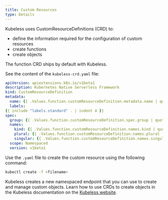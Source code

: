 ```yaml
---
title: Custom Resources
type: Details
---
```


Kubeless uses CustomResourceDefinitions (CRD) to:

* define the information required for the configuration of custom resources
* create functions
* create objects

The function CRD ships by default with Kubeless.

See the content of the `kubeless-crd.yaml` file:

``` yaml
apiVersion: apiextensions.k8s.io/v1beta1
description: Kubernetes Native Serverless Framework
kind: CustomResourceDefinition
metadata:
  name: {{ .Values.function.customResourceDefinition.metadata.name | quote }}
  labels:
{{ include "labels.standard" . | indent 4 }}
spec:
  group: {{ .Values.function.customResourceDefinition.spec.group | quote }}
  names:
    kind: {{ .Values.function.customResourceDefinition.names.kind | quote }}
    plural: {{ .Values.function.customResourceDefinition.names.plural | quote }}
    singular: {{ .Values.function.customResourceDefinition.names.singular | quote }}
  scope: Namespaced
  version: v1beta1
```

Use the `.yaml` file to create the custom resource using the following command:

``` bash
kubectl create -f <filename>
```

Kubeless creates a new namespaced endpoint that you can use to create and manage custom objects. Learn how to use CRDs to create objects in the Kubeless documentation on the [Kubeless website](https://kubeless.io/).
